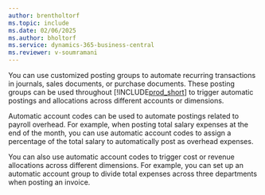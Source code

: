 ```yaml
---
author: brentholtorf
ms.topic: include
ms.date: 02/06/2025
ms.author: bholtorf
ms.service: dynamics-365-business-central
ms.reviewer: v-soumramani
---
```


You can use customized posting groups to automate recurring transactions in journals, sales documents, or purchase documents. These posting groups can be used throughout [!INCLUDE[prod_short](../../../includes/prod_short.md)] to trigger automatic postings and allocations across different accounts or dimensions.

Automatic account codes can be used to automate postings related to payroll overhead. For example, when posting total salary expenses at the end of the month, you can use automatic account codes to assign a percentage of the total salary to automatically post as overhead expenses.  

You can also use automatic account codes to trigger cost or revenue allocations across different dimensions. For example, you can set up an automatic account group to divide total expenses across three departments when posting an invoice.  
